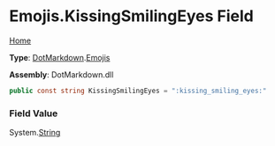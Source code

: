 # Emojis\.KissingSmilingEyes Field

[Home](../../../README.md)

**Type**: [DotMarkdown](../../README.md)\.[Emojis](../README.md)

**Assembly**: DotMarkdown\.dll

```csharp
public const string KissingSmilingEyes = ":kissing_smiling_eyes:"
```

### Field Value

System\.[String](https://docs.microsoft.com/en-us/dotnet/api/system.string)